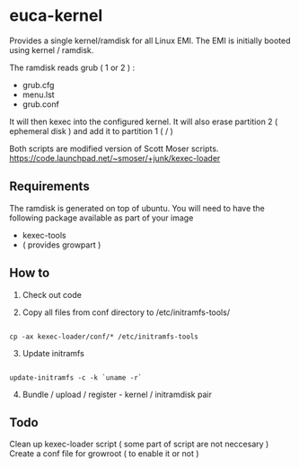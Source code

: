 # euca-kernel

Provides a single kernel/ramdisk for all Linux EMI. The EMI is initially booted using kernel / ramdisk. 

The ramdisk reads grub ( 1 or 2 ) :
 - grub.cfg
 - menu.lst
 - grub.conf

It will then kexec into the configured kernel. It will also erase partition 2 ( ephemeral disk ) and add it to partition 1 ( / )

Both scripts are modified version of Scott Moser scripts. https://code.launchpad.net/~smoser/+junk/kexec-loader

##  Requirements

The ramdisk is generated on top of ubuntu. You will need to have the following package available as part of your image
 - kexec-tools
 - ( provides growpart )

## How to 
1. Check out code

2. Copy all files from conf directory to /etc/initramfs-tools/
<pre><code>
cp -ax kexec-loader/conf/* /etc/initramfs-tools
</code></pre>

3. Update initramfs
<pre><code>
update-initramfs -c -k `uname -r`
</code></pre>

4. Bundle / upload / register - kernel / initramdisk pair

## Todo 
Clean up kexec-loader script ( some part of script are not neccesary )
Create a conf file for growroot ( to enable it or not ) 


